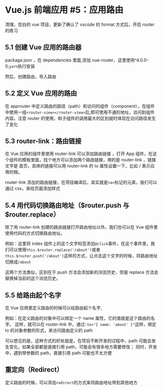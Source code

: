 # Vue.js 前端应用 #5：应用路由

清理，空白的 vue 项目，更新了确认了 vscode 的 format 方式后，开启 router 的练习

## 5.1 创建 Vue 应用的路由器

package.json ，在 dependencies 里面,添加 vue-router，这里使用^4.0.0-0;`yarn`执行安装

然后，创建路由，导入路由

## 5.2 定义 Vue 应用的路由

在 approuter 中定义路由的路径（path）和访问的组件（component），在组件中使用一组`<router-view></router-view>`后,即可使用不通的地址，访问到组件内容。注意 router 的使用，和子组件的调用最大的区别就时体现在访问路径发生了变化

## 5.3 router-link：路由链接

在 Vue 应用的组件里使用 router-link 可以添加路由链接 ，打开 App 组件，在这个组件的模板里面，找个地方可以添加两个路由链接，用的是 router-link ，链接文字是 首页，具体的链接可以用 router-link 的 to 属性设置一下，比如 / 表示应用的根。

router-link 添加的路由链接，在项目编译后，其实就是`<a>`标记的元素，我们可以通过 css，来给页面添加样式

## 5.4 用代码切换路由地址（$router.push 与 $router.replace）

除了用 router-link 创建的路由链接打开路由地址以外，我们也可以在 Vue 组件里使用代码的方式切换路由地址。

例如：这里将 index 组件上的这个文字标签添加`@click`事件，在这个事件里，我们可以使用`this.$router.replace('/about')`或者`this.$router.push('/about')`这样的方式，让点击这个文字的时候，将路由地址切换成`/about`

这两个方法类似，区别在于 push 方法会添加新的浏览历史，但是 replace 方法会替换掉当前的这个浏览历史。

## 5.5 给路由起个名字

在 Vue 应用里定义路由的时候可以给路由起个名字,

例如：在定义路由的对象中可以绑定一个 name 属性，它的值就是这个路由的名字。
这样，就可以在 router-link 中，通过`:to="{ name: 'about' }"`这样，绑定 to 的对象参数的形式，来访问路由定义的 path

可以想见的是，这种方式的好处就是，在项目不断开发的过程中，path 可能会发生变化，如果全部都是直接引用 path，可能会有很多地方需要修改；
同时，开发中，遇到带参数的 path，直接引用 path 可能也不太方便

## 重定向（Redirect）

定义路由的时候，可以添加`redirect`的方式来将路由地址带到其他地方
